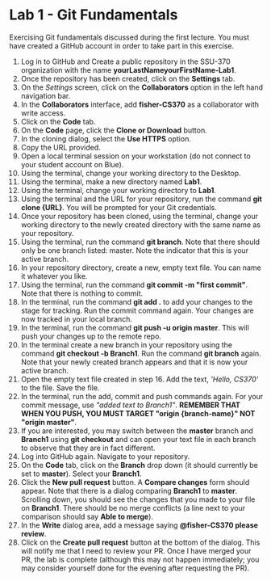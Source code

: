 # Lab 1 - Git Fundamentals
Exercising Git fundamentals discussed during the first lecture. You must have created a GitHub account in order to take part in this exercise.

1. Log in to GitHub and Create a public repository in the SSU-370 organization with the name 
**yourLastNameyourFirstName-Lab1**.
2. Once the repository has been created, click on the **Settings** tab.
3. On the *Settings* screen, click on the **Collaborators** option in the left hand navigation bar.
4. In the **Collaborators** interface, add **fisher-CS370** as a collaborator with write access.
5. Click on the **Code** tab.
6. On the **Code** page, click the **Clone or Download** button.
7. In the cloning dialog, select the **Use HTTPS** option.
8. Copy the URL provided.
9. Open a local terminal session on your workstation (do not connect to your student account on Blue).
10. Using the terminal, change your working directory to the Desktop.
11. Using the terminal, make a new directory named **Lab1**.
12. Using the terminal, change your working directory to **Lab1**.
13. Using the terminal and the URL for your repository, run the command **git clone {URL}**. You will be prompted for your Git credentials.
14. Once your repository has been cloned, using the terminal, change your working directory to the newly created directory with the same name as your repository. 
15. Using the terminal, run the command **git branch**. Note that there should only be one branch listed: master. Note the indicator that this is your active branch.
16. In your repository directory, create a new, empty text file. You can name it whatever you like.
17. Using the terminal, run the command **git commit -m "first commit"**. Note that there is nothing to commit.
18. In the terminal, run the command **git add .** to add your changes to the stage for tracking. Run the commit command again. Your changes are now tracked in your local branch.
19. In the terminal, run the command **git push -u origin master**. This will push your changes up to the remote repo.
20. In the terminal create a new branch in your repository using the command **git checkout -b Branch1**. Run the command **git branch** again. Note that your newly created branch appears and that it is now your active branch.
21. Open the empty text file created in step 16. Add the text, *'Hello, CS370'* to the file. Save the file. 
22. In the terminal, run the add, commit and push commands again.  For your commit message, use *"added text to Branch1"*. **REMEMBER THAT WHEN YOU PUSH, YOU MUST TARGET "origin {branch-name}" NOT "origin master"**.
23. If you are interested, you may switch between the **master** branch and **Branch1** using **git checkout** and can open your text file in each branch to observe that they are in fact different.
24. Log into GitHub again. Navigate to your repository. 
25. On the **Code** tab, click on the **Branch** drop down (it should currently be set to **master**). Select your **Branch1**.
26. Click the **New pull request** button. A **Compare changes** form should appear. Note that there is a dialog comparing **Branch1** to **master**. Scrolling down, you should see the changes that you made to your file on **Branch1**. There should be no merge conflicts (a line next to your comparison should say **Able to merge**).
27. In the **Write** dialog area, add a message saying **@fisher-CS370 please review**.
28. Click on the **Create pull request** button at the bottom of the dialog. This will notify me that I need to review your PR. Once I have merged your PR, the lab is complete (although this may not happen immediately; you may consider yourself done for the evening after requesting the PR).

